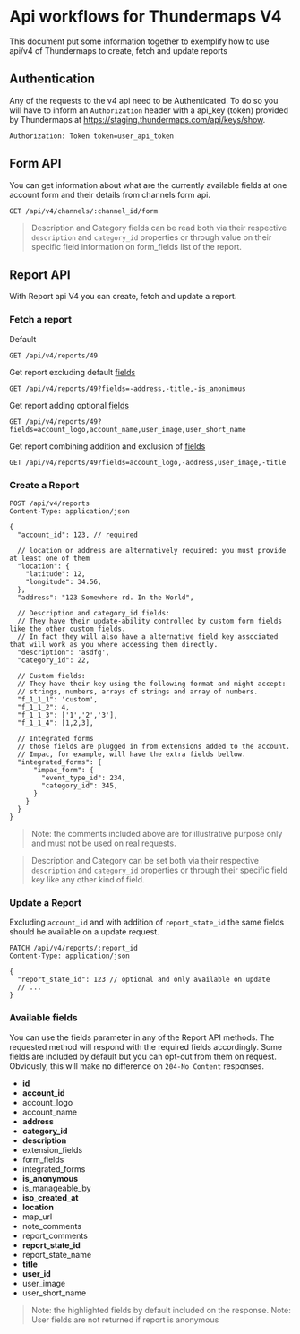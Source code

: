 # Api workflows for Thundermaps V4
This document put some information together to exemplify how to use api/v4 of
Thundermaps to create, fetch and update reports

## Authentication
Any of the requests to the v4 api need to be Authenticated.
To do so you will have to inform an `Authorization` header with a api_key (token)
provided by Thundermaps at https://staging.thundermaps.com/api/keys/show.

```
Authorization: Token token=user_api_token
```

## Form API
You can get information about what are the currently available fields at one
account form and their details from channels form api.

```
GET /api/v4/channels/:channel_id/form
```

> Description and Category fields can be read both via their respective
`description` and `category_id` properties or through value on their specific
field information on form_fields list of the report.

## Report API
With Report api V4 you can create, fetch and update a report.

### Fetch a report
Default
```
GET /api/v4/reports/49
```

Get report excluding default [fields](#available-fields)
```
GET /api/v4/reports/49?fields=-address,-title,-is_anonimous
```

Get report adding optional [fields](#available-fields)
```
GET /api/v4/reports/49?fields=account_logo,account_name,user_image,user_short_name
```

Get report combining addition and exclusion of [fields](#available-fields)
```
GET /api/v4/reports/49?fields=account_logo,-address,user_image,-title
```


### Create a Report
```
POST /api/v4/reports
Content-Type: application/json

{
  "account_id": 123, // required

  // location or address are alternatively required: you must provide at least one of them
  "location": {
    "latitude": 12,
    "longitude": 34.56,
  },
  "address": "123 Somewhere rd. In the World",

  // Description and category_id fields:
  // They have their update-ability controlled by custom form fields like the other custom fields.
  // In fact they will also have a alternative field key associated that will work as you where accessing them directly.
  "description": 'asdfg',
  "category_id": 22,

  // Custom fields:
  // They have their key using the following format and might accept:
  // strings, numbers, arrays of strings and array of numbers.
  "f_1_1_1": 'custom',
  "f_1_1_2": 4,
  "f_1_1_3": ['1','2','3'],
  "f_1_1_4": [1,2,3],

  // Integrated forms
  // those fields are plugged in from extensions added to the account.
  // Impac, for example, will have the extra fields bellow.
  "integrated_forms": {
      "impac_form": {
        "event_type_id": 234,
        "category_id": 345,
      }
    }
  }
}
```
> Note: the comments included above are for illustrative purpose only and must
not be used on real requests.

> Description and Category can be set both via their respective
`description` and `category_id` properties or through their specific field key
like any other kind of field.

### Update a Report
Excluding `account_id` and with addition of `report_state_id` the same fields
should be available on a update request.
```
PATCH /api/v4/reports/:report_id
Content-Type: application/json

{
  "report_state_id": 123 // optional and only available on update
  // ...
}
```


### Available fields
You can use the fields parameter in any of the Report API methods. The requested
method will respond with the required fields accordingly. Some fields are
included by default but you can opt-out from them on request. Obviously, this
will make no difference on `204-No Content` responses.

* **id**
* **account_id**
* account_logo
* account_name
* **address**
* **category_id**
* **description**
* extension_fields
* form_fields
* integrated_forms
* **is_anonymous**
* is_manageable_by
* **iso_created_at**
* **location**
* map_url
* note_comments
* report_comments
* **report_state_id**
* report_state_name
* **title**
* **user_id**
* user_image
* user_short_name

> Note: the highlighted fields by default included on the response.
> Note: User fields are not returned if report is anonymous
